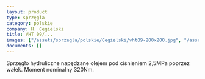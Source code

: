 ```yaml
---
layout: product
type: sprzęgła
category: polskie
company: H. Cegielski
title: VHT 09/...
images: ["/assets/sprzegla/polskie/Cegielski/vht09-200x200.jpg", "/assets/sprzegla/polskie/Cegielski/vht09_02-200x200.jpg"]
documents: []
---
```

Sprzęgło hydruliczne napędzane olejem pod ciśnieniem 2,5MPa poprzez wałek. Moment nominalny 320Nm.
